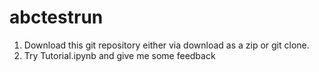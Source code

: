 # abctestrun
1. Download this git repository either via download as a zip or git clone.
2. Try Tutorial.ipynb and give me some feedback
